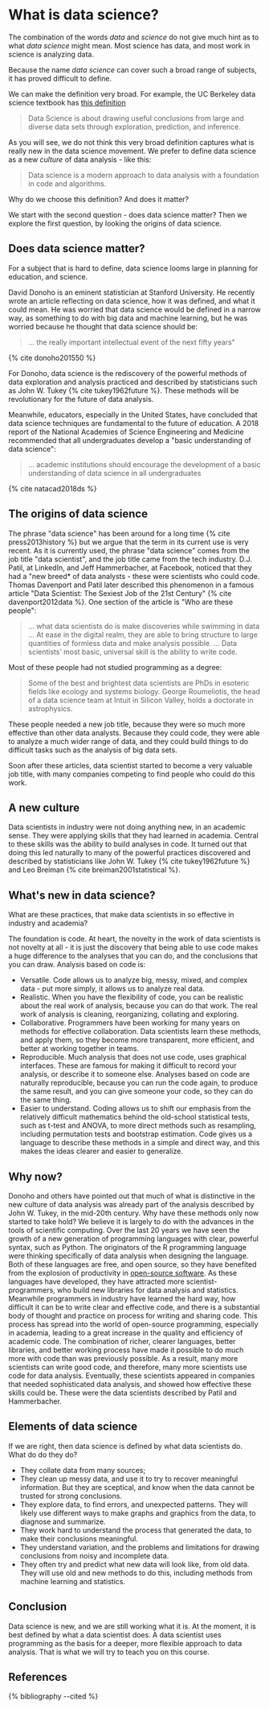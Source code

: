 # What is data science?

The combination of the words *data* and *science* do not give much hint as to what *data science* might mean.  Most science has data, and most work in science is analyzing data.

Because the name *data science* can cover such a broad range of subjects, it
has proved difficult to define.

We can make the definition very broad.  For example, the UC Berkeley data
science textbook has [this
definition](https://www.inferentialthinking.com/chapters/01/what-is-data-science)

> Data Science is about drawing useful conclusions from large and diverse data
> sets through exploration, prediction, and inference.

As you will see, we do not think this very broad definition captures what is
really new in the data science movement.  We prefer to define data science as
a new *culture* of data analysis - like this:

> Data science is a modern approach to data analysis with a foundation in code
> and algorithms.

Why do we choose this definition?  And does it matter?

We start with the second question - does data science matter?  Then we explore the first question, by looking the origins of data science.

## Does data science matter?

For a subject that is hard to define, data science looms large in planning for education, and science.

David Donoho is an eminent statistician at Stanford University.  He recently
wrote an article reflecting on data science, how it was defined, and what it
could mean.  He was worried that data science would be defined in a narrow way, as something to do with big data and machine learning, but he was worried because he thought that data science should be:

> ... the really important intellectual event of the next fifty years"

{% cite donoho201550 %}

For Donoho, data science is the rediscovery of the powerful methods of data
exploration and analysis practiced and described by statisticians such as John
W. Tukey {% cite tukey1962future %}.  These methods will be revolutionary for the future of data analysis.

Meanwhile, educators, especially in the United States, have concluded that data
science techniques are fundamental to the future of education.   A 2018 report
of the National Academies of Science Engineering and Medicine recommended that all undergraduates develop a "basic understanding of data science":

> ... academic institutions should encourage the development of a basic
> understanding of data science in all undergraduates

{% cite natacad2018ds %}

## The origins of data science

The phrase "data science" has been around for a long time {% cite
press2013history %} but we argue that the term in its current use is very
recent.  As it is currently used, the phrase "data science" comes from the job
title "data scientist", and the job title came from the tech industry.  D.J.
Patil, at LinkedIn, and Jeff Hammerbacher, at Facebook, noticed that they had
a "new breed* of data analysts - these were scientists who could code. Thomas
Davenport and Patil later described this phenomenon in a famous article "Data
Scientist: The Sexiest Job of the 21st Century" {% cite davenport2012data %}.  One section of the article is "Who are these people":

> ... what data scientists do is make discoveries while swimming in data ...
> At ease in the digital realm, they are able to bring structure to large
> quantities of formless data and make analysis possible. ... Data scientists’
> most basic, universal skill is the ability to write code.

Most of these people had not studied programming as a degree:

> Some of the best and brightest data scientists are PhDs in esoteric fields
> like ecology and systems biology. George Roumeliotis, the head of a data
> science team at Intuit in Silicon Valley, holds a doctorate in astrophysics.

These people needed a new job title, because they were so much more effective
than other data analysts.  Because they could code, they were able to analyze
a much wider range of data, and they could build things to do difficult tasks
such as the analysis of big data sets.

Soon after these articles, data scientist started to become a very valuable job title, with many companies competing to find people who could do this work.

## A new culture

Data scientists in industry were not doing anything new, in an academic sense.
They were applying skills that they had learned in academia.  Central to these
skills was the ability to build analyses in code.  It turned out that doing
this led naturally to many of the powerful practices discovered and described
by statisticians like John W. Tukey {% cite tukey1962future %} and Leo Breiman
{% cite breiman2001statistical %}.

## What's new in data science?

What are these practices, that make data scientists in so effective in industry and academia?

The foundation is code.  At heart, the novelty in the work of data scientists is not novelty at all - it is just the discovery that being able to use code makes a huge difference to the analyses that you can do, and the conclusions that you can draw. Analysis based on code is:

*   Versatile.  Code allows us to analyze big, messy, mixed, and complex data
    \- put more simply, it allows us to analyze real data.
*   Realistic.  When you have the flexibility of code, you can be realistic
    about the real work of analysis, because you can do that work.  The real work of analysis is cleaning, reorganizing, collating and exploring.
*   Collaborative.  Programmers have been working for many years on methods for
    effective collaboration.  Data scientists learn these methods, and apply them, so they become more transparent, more efficient, and better at working together in teams.
*   Reproducible.  Much analysis that does not use code, uses graphical
    interfaces.  These are famous for making it difficult to record your analysis, or describe it to someone else.  Analyses based on code are naturally reproducible, because you can run the code again, to produce the same result, and you can give someone your code, so they can do the same thing.
*   Easier to understand.  Coding allows us to shift our emphasis from the
    relatively difficult mathematics behind the old-school statistical tests,
    such as t-test and ANOVA, to more direct methods such as resampling,
    including permutation tests and bootstrap estimation.  Code gives us
    a language to describe these methods in a simple and direct way, and this
    makes the ideas clearer and easier to generalize.

## Why now?

Donoho and others have pointed out that much of what is distinctive in the new
culture of data analysis was already part of the analysis described by John W.
Tukey, in the mid-20th century.  Why have these methods only now started to
take hold?   We believe it is largely to do with the advances in the tools of
scientific computing.  Over the last 20 years we have seen the growth of a new
generation of programming languages with clear, powerful syntax, such as
Python.  The originators of the R programming language were thinking
specifically of data analysis when designing the language.  Both of these
languages are free, and open source, so they have benefited from the explosion
of productivity in [open-source
software](https://en.wikipedia.org/wiki/Open-source_software_development).  As
these languages have developed, they have attracted more scientist-programmers,
who build new libraries for data analysis and statistics.  Meanwhile
programmers in industry have learned the hard way, how difficult it can be to
write clear and effective code, and there is a substantial body of thought and
practice on process for writing and sharing code.  This process has spread into
the world of open-source programming, especially in academia, leading to
a great increase in the quality and efficiency of academic code.  The
combination of richer, clearer languages, better libraries, and better working
process have made it possible to do much more with code than was previously
possible.  As a result, many more scientists can write good code, and
therefore, many more scientists use code for data analysis.  Eventually, these
scientists appeared in companies that needed sophisticated data analysis, and
showed how effective these skills could be.  These were the data scientists described by Patil and Hammerbacher.

## Elements of data science

If we are right, then data science is defined by what data scientists do.  What do do they do?

* They collate data from many sources;
* They clean up messy data, and use it to try to recover meaningful
  information.  But they are sceptical, and know when the data cannot be trusted for strong conclusions.
* They explore data, to find errors, and unexpected patterns.  They will likely
  use different ways to make graphs and graphics from the data, to diagnose and
  summarize.
* They work hard to understand the process that generated the data, to make
  their conclusions meaningful.
* They understand variation, and the problems and limitations for drawing
  conclusions from noisy and incomplete data.
* They often try and predict what new data will look like, from old data.  They
  will use old and new methods to do this, including methods from machine
  learning and statistics.

## Conclusion

Data science is new, and we are still working what it is.  At the moment, it is best defined by what a data scientist does.  A data scientist uses programming as the basis for a deeper, more flexible approach to data analysis.  That is what we will try to teach you on this course.

## References

{% bibliography --cited %}
